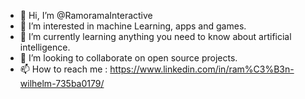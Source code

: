 - 👋 Hi, I’m @RamoramaInteractive
- 👀 I’m interested in machine Learning, apps and games.
- 🌱 I’m currently learning anything you need to know about artificial intelligence.
- 💞️ I’m looking to collaborate on open source projects.
- 📫 How to reach me : https://www.linkedin.com/in/ram%C3%B3n-wilhelm-735ba0179/

<!---
RamoramaInteractive/RamoramaInteractive is a ✨ special ✨ repository because its `README.md` (this file) appears on your GitHub profile.
You can click the Preview link to take a look at your changes.
--->

